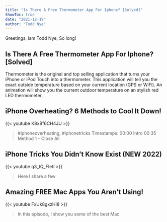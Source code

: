 ```yaml
---
title: "Is There A Free Thermometer App For Iphone? [Solved]"
ShowToc: true 
date: "2021-12-19"
author: "Todd Nye" 
---
```


Greetings, iam Todd Nye, So long!
## Is There A Free Thermometer App For Iphone? [Solved]
Thermometer is the original and top selling application that turns your iPhone or iPod Touch into a thermometer. This application will tell you the exact outside temperature based on your current location (GPS or WiFi). An animation will show you the current outdoor temperature on an stylish red LED thermometer.

## iPhone Overheating? 6 Methods to Cool It Down!
{{< youtube K8xBf6CH4JU >}}
>#iphoneoverheating, #iphonetricks Timestamps: 00:00 Intro 00:35 Method 1 - Close All 

## iPhone Tricks You Didn’t Know Exist (NEW 2022)
{{< youtube q3_tQ_FIetI >}}
>Here I share a few 

## Amazing FREE Mac Apps You Aren’t Using!
{{< youtube FxUk8gxzHI8 >}}
>In this episode, I show you some of the best Mac 

